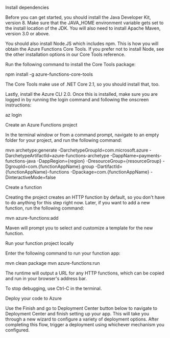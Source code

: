 
Install dependencies

Before you can get started, you should install the Java Developer Kit, version 8. Make sure that the JAVA_HOME environment variable gets set to the install location of the JDK. You will also need to install Apache Maven, version 3.0 or above.

You should also install Node.JS which includes npm. This is how you will obtain the Azure Functions Core Tools. If you prefer not to install Node, see the other installation options in our Core Tools reference.

Run the following command to install the Core Tools package:

npm install -g azure-functions-core-tools

The Core Tools make use of .NET Core 2.1, so you should install that, too.

Lastly, install the Azure CLI 2.0. Once this is installed, make sure you are logged in by running the login command and following the onscreen instructions:

az login


Create an Azure Functions project

In the terminal window or from a command prompt, navigate to an empty folder for your project, and run the following command:

mvn archetype:generate -DarchetypeGroupId=com.microsoft.azure -DarchetypeArtifactId=azure-functions-archetype -DappName=payments-functions-java -DappRegion={region} -DresourceGroup={resourceGroup} -DgroupId=com.{functionAppName}.group -DartifactId={functionAppName}-functions -Dpackage=com.{functionAppName} -DinteractiveMode=false


Create a function

Creating the project creates an HTTP function by default, so you don't have to do anything for this step right now. Later, if you want to add a new function, run the following command:

mvn azure-functions:add

Maven will prompt you to select and customize a template for the new function.


Run your function project locally

Enter the following command to run your function app:

mvn clean package 
mvn azure-functions:run

The runtime will output a URL for any HTTP functions, which can be copied and run in your browser's address bar.

To stop debugging, use Ctrl-C in the terminal.


Deploy your code to Azure

Use the Finish and go to Deployment Center button below to navigate to Deployment Center and finish setting up your app. This will take you through a new wizard to configure a variety of deployment options. After completing this flow, trigger a deployment using whichever mechanism you configured.
